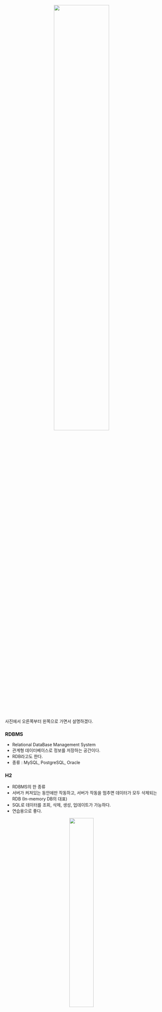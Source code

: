 <center><img width="60%" src="https://user-images.githubusercontent.com/66311276/132437032-3fcab7f1-4599-4b1f-bee6-501ccfb99fdf.png"/></center>

사진에서 오른쪽부터 왼쪽으로 가면서 설명하겠다.
<br>

### RDBMS
- Relational DataBase Management System
- 관계형 데이터베이스로 정보를 저장하는 공간이다.
- RDB라고도 한다.
- 종류 : MySQL, PostgreSQL, Oracle

### H2
- RDBMS의 한 종류
- 서버가 켜져있는 동안에만 작동하고, 서버가 작동을 멈추면 데이터가 모두 삭제되는 RDB (In-memory DB의 대표)
- SQL로 데이터를 조회, 삭제, 생성, 업데이트가 가능하다.
- 연습용으로 좋다.
<center><img width="40%" src="https://user-images.githubusercontent.com/66311276/132974452-b8cfd5b5-c239-4125-b721-d82cef126d6f.JPG"/></center> 
> 위와같이 SQL문으로 매번 작성해줘야할까?<br>
> 아니다. Java명령어를 SQL로 번역해주는 Spring Data JPA를 사용하면 된다.

## JPA
- Java로 코드를 작성(데이터 생성, 조회, 수정, 삭제) 하면 SQL로 번역해주는 번역기
- JPA는 Repository를 통해서만 사용할 수 있다.
> - JPA가 없다면?
> ```java
> String query = "SELECT * FROM EMPLOYEE WHERE id=?";
> Employee employee = jdbcTemplate.queryForObject(
>   query, new Object[] { id }, ew EmployeeRowMapper());
> ```

>- JPA가 있다면?
>```java
>//설정
>implementation 'org.springframework.boot:spring-boot-starter-data-jpa'
>//save a few customers
>repository.save(new Customer("Jack", "Bauer"));
>respository.save(new Customer("CHloe", "O'Brain"));
>```

## Domain과 Repository
- Domain: **Table**과 1대1로 대응되는 역할
- Repository : **SQL** 역할
  - Repository는 interface로 만든다.
  - interface : 클래스에서 멤버가 빠진, 메소드 모음집

<br>

## JPA 심화
- JPA로 CRUD 기능을 할 수 있다.
1. Creat와 Read는 Repository의 `save()`와 `findAll()` 을 이용한다. 
```java
// 데이터 저장하기
repository.save(new Course("프론트엔드의 꽃, 리액트", "임민영"));

// 데이터 전부 조회하기
List<Course> courseList = repository.findAll();
for (int i=0; i<courseList.size(); i++) {
    Course course = courseList.get(i);
    System.out.println(course.getId());
    System.out.println(course.getTitle());
    System.out.println(course.getTutor());
}

// 데이터 하나 조회하기
Course course = repository.findById(1L).orElseThrow(
        () -> new IllegalArgumentException("해당 아이디가 존재하지 않습니다.")
);
```

> Spring의 구조
> 1. Controller : 가장 바깥 부분, 요청/응답을 처리
> 2. Service : 중간 부분, 실제 중요한 작동이 많이 발생함
> 3. Repository : 가장 안쪽 부분, DB와 맞닿아 관리(생성, 삭제 등)하는 역할

2. Update
> Update는 Service를 이용해야하기 때문에 Service를 먼저 만든 후 Upddate 메서드를 만든다.
- Course 클래스에 `update` 메소드 추가
- service 패키지 생성 후, `CourseService.java` 생성
- main 클래스에서 update 메서드 호출문 추가

3. Delete
- 데이터 삭제는 `deleteAll()` 메서드로 손쉽게 가능하다.

**[최종 main 클래스 내부 코드]**
```java
@Bean
public CommandLineRunner demo(CourseRepository courseRepository, CourseService courseService) {
    return (args) -> {

// 데이터 생성
        courseRepository.save(new Course("프론트엔드의 꽃, 리액트", "임민영"));

// 데이터 조회
        System.out.println("데이터 인쇄");
        List<Course> courseList = courseRepository.findAll();
        for (int i=0; i<courseList.size(); i++) {
            Course course = courseList.get(i);
            System.out.println(course.getId());
            System.out.println(course.getTitle());
            System.out.println(course.getTutor());
        }

// 데이터 업데이트
        Course new_course = new Course("웹개발의 봄, Spring", "임민영");
        courseService.update(1L, new_course);
        courseList = courseRepository.findAll();
        for (int i=0; i<courseList.size(); i++) {
            Course course = courseList.get(i);
            System.out.println(course.getId());
            System.out.println(course.getTitle());
            System.out.println(course.getTutor());
        }

// 데이터 삭제
        courseRepository.deleteAll();
    };
}
```
